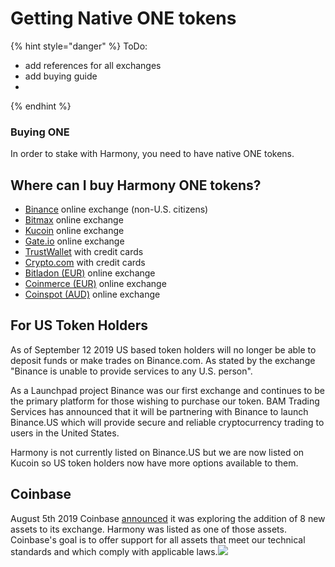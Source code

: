 # Getting Native ONE tokens

{% hint style="danger" %}
ToDo:

* add references for all exchanges
* add buying guide
* 
{% endhint %}

### Buying ONE

In order to stake with Harmony, you need to have native ONE tokens. 



## Where can I buy Harmony ONE tokens? <a id="where-can-i-buy-harmony-one-tokens"></a>

* ​[Binance](https://harmony.one/binance) online exchange \(non-U.S. citizens\)
* ​[Bitmax](https://bitmax.io/#/home) online exchange
* ​[Kucoin](https://www.kucoin.com/) online exchange
* ​[Gate.io](https://www.gate.io/) online exchange
* ​[TrustWallet](https://harmony.one/wallet) with credit cards
* ​[Crypto.com](https://harmony.one/card) with credit cards
* ​[Bitladon \(EUR\)](https://www.bitladon.com/coins) online exchange
* ​[Coinmerce \(EUR\)](https://coinmerce.io/uk/buy/one/) online exchange
* ​[Coinspot \(AUD\)](https://twitter.com/coinspotau/status/1145869420151001088?s=20) online exchange

## For US Token Holders <a id="for-us-token-holders"></a>

As of September 12 2019 US based token holders will no longer be able to deposit funds or make trades on Binance.com. As stated by the exchange "Binance is unable to provide services to any U.S. person".

As a Launchpad project Binance was our first exchange and continues to be the primary platform for those wishing to purchase our token. BAM Trading Services has announced that it will be partnering with Binance to launch Binance.US which will provide secure and reliable cryptocurrency trading to users in the United States.

Harmony is not currently listed on Binance.US but we are now listed on Kucoin so US token holders now have more options available to them.

## Coinbase <a id="coinbase"></a>

August 5th 2019 Coinbase [announced](https://blog.coinbase.com/coinbase-continues-to-explore-support-for-new-digital-assets-4d2ecbcbd38c) it was exploring the addition of 8 new assets to its exchange. Harmony was listed as one of those assets. Coinbase's goal is to offer support for all assets that meet our technical standards and which comply with applicable laws.![](https://blobscdn.gitbook.com/v0/b/gitbook-28427.appspot.com/o/assets%2F-LmAX_HMpSpsui65xcBN%2F-Lnvv-EvW_RTudLFil0r%2F-LnvzrEmhQh2pdq42fZL%2Fimage.png?alt=media&token=055c2ce3-148a-4eed-8727-5d3b5ad71fc4)

